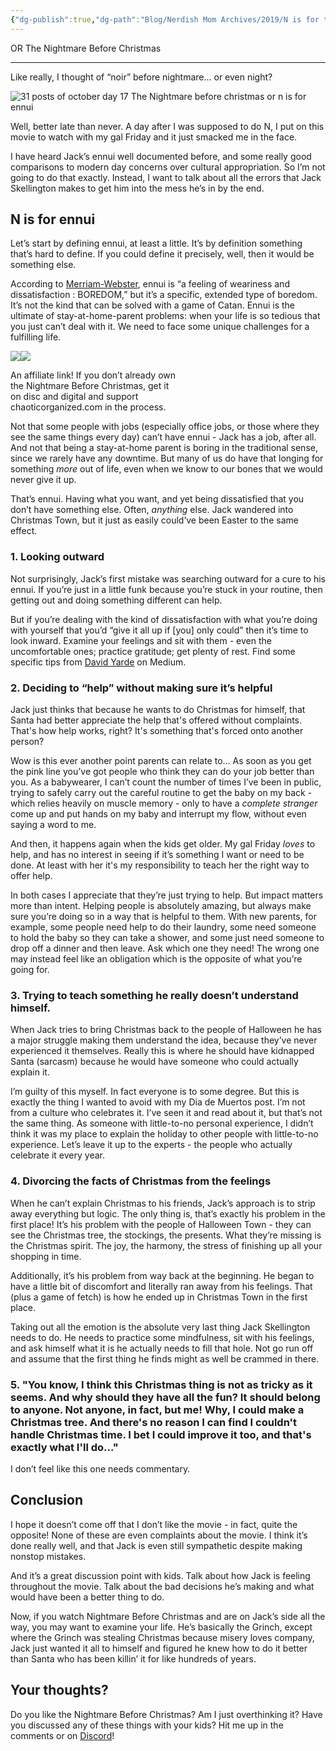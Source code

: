 ```yaml
---
{"dg-publish":true,"dg-path":"Blog/Nerdish Mom Archives/2019/N is for the Nightmare Before Christmas.md","permalink":"/blog/nerdish-mom-archives/2019/n-is-for-the-nightmare-before-christmas/","title":"Wait! I figured it out… N is for eNNui","created":"","updated":""}
---
```



OR The Nightmare Before Christmas

* * *

Like really, I thought of “noir” before nightmare... or even night?

![31 posts of october day 17 The Nightmare before christmas or n is for ennui](https://lh5.googleusercontent.com/BqmDK1ES0K6spxShLj3DI8Oa0xwoDH3sU85EC-StJpsT23z6Hab5A1V8zDuNPoBQw-YWs_4gjgCEWWe_HNiK5wS0mxPwpV_vLn3ZEl4AsyFr_kigbK6zhRMt8CwJKb4nLQYl4Chi)

Well, better late than never. A day after I was supposed to do N, I put on this movie to watch with my gal Friday and it just smacked me in the face.

I have heard Jack’s ennui well documented before, and some really good comparisons to modern day concerns over cultural appropriation. So I’m not going to do that exactly. Instead, I want to talk about all the errors that Jack Skellington makes to get him into the mess he’s in by the end.

## **N is for ennui**

Let’s start by defining ennui, at least a little. It’s by definition something that’s hard to define. If you could define it precisely, well, then it would be something else.

According to [Merriam-Webster](https://www.merriam-webster.com/dictionary/ennui), ennui is “a feeling of weariness and dissatisfaction : BOREDOM,” but it’s a specific, extended type of boredom. It’s not the kind that can be solved with a game of Catan. Ennui is the ultimate of stay-at-home-parent problems: when your life is so tedious that you just can’t deal with it. We need to face some unique challenges for a fulfilling life. 

[![](//ws-na.amazon-adsystem.com/widgets/q?_encoding=UTF8&ASIN=B07CPDKQ28&Format=_SL250_&ID=AsinImage&MarketPlace=US&ServiceVersion=20070822&WS=1&tag=chaoticorganized-20&language=en_US)](https://www.amazon.com/NIGHTMARE-BEFORE-CHRISTMAS-BURTONS-Blu-ray/dp/B07CPDKQ28/ref=as_li_ss_il?_encoding=UTF8&pd_rd_i=B07CPDKQ28&pd_rd_r=576b820b-f768-4897-bb10-280803704394&pd_rd_w=F7rRC&pd_rd_wg=IZ4tG&pf_rd_p=0e5324e1-c848-4872-bbd5-5be6baedf80e&pf_rd_r=G291EGY1DXZEJET91TEQ&psc=1&refRID=G291EGY1DXZEJET91TEQ&linkCode=li3&tag=chaoticorganized-20&linkId=b87bb7b901d0dede93739a3c355ee2ce&language=en_US)![](https://ir-na.amazon-adsystem.com/e/ir?t=chaoticorganized-20&language=en_US&l=li3&o=1&a=B07CPDKQ28) 

An affiliate link! If you don’t already own  
the Nightmare Before Christmas, get it  
on disc and digital and support  
chaoticorganized.com in the process.

Not that some people with jobs (especially office jobs, or those where they see the same things every day) can’t have ennui - Jack has a job, after all. And not that being a stay-at-home parent is boring in the traditional sense, since we rarely have any downtime. But many of us do have that longing for something _more_ out of life, even when we know to our bones that we would never give it up. 

That’s ennui. Having what you want, and yet being dissatisfied that you don’t have something else. Often, _anything_ else. Jack wandered into Christmas Town, but it just as easily could’ve been Easter to the same effect.

### 1\. **Looking outward**

Not surprisingly, Jack’s first mistake was searching outward for a cure to his ennui. If you’re just in a little funk because you’re stuck in your routine, then getting out and doing something different can help. 

But if you’re dealing with the kind of dissatisfaction with what you’re doing with yourself that you’d “give it all up if \[you\] only could” then it’s time to look inward. Examine your feelings and sit with them - even the uncomfortable ones; practice gratitude; get plenty of rest. Find some specific tips from [David Yarde](https://medium.com/better-humans/breaking-the-bounds-of-ennui-cfe9e20e8089) on Medium.

### 2\. **Deciding to “help” without making sure it’s helpful**

Jack just thinks that because he wants to do Christmas for himself, that Santa had better appreciate the help that's offered without complaints. That's how help works, right? It's something that's forced onto another person?

Wow is this ever another point parents can relate to… As soon as you get the pink line you’ve got people who think they can do your job better than you. As a babywearer, I can’t count the number of times I’ve been in public, trying to safely carry out the careful routine to get the baby on my back - which relies heavily on muscle memory - only to have a _complete stranger_ come up and put hands on my baby and interrupt my flow, without even saying a word to me.

And then, it happens again when the kids get older. My gal Friday _loves_ to help, and has no interest in seeing if it’s something I want or need to be done. At least with her it's my responsibility to teach her the right way to offer help.

In both cases I appreciate that they’re just trying to help. But impact matters more than intent. Helping people is absolutely amazing, but always make sure you’re doing so in a way that is helpful to them. With new parents, for example, some people need help to do their laundry, some need someone to hold the baby so they can take a shower, and some just need someone to drop off a dinner and then leave. Ask which one they need! The wrong one may instead feel like an obligation which is the opposite of what you’re going for.

### 3\. **Trying to teach something he really doesn’t understand himself.**

When Jack tries to bring Christmas back to the people of Halloween he has a major struggle making them understand the idea, because they’ve never experienced it themselves. Really this is where he should have kidnapped Santa (sarcasm) because he would have someone who could actually explain it.

I’m guilty of this myself. In fact everyone is to some degree. But this is exactly the thing I wanted to avoid with my Dia de Muertos post. I’m not from a culture who celebrates it. I’ve seen it and read about it, but that’s not the same thing. As someone with little-to-no personal experience, I didn’t think it was my place to explain the holiday to other people with little-to-no experience. Let’s leave it up to the experts - the people who actually celebrate it every year.

### **4\. Divorcing the facts of Christmas from the feelings**

When he can’t explain Christmas to his friends, Jack’s approach is to strip away everything but logic. The only thing is, that’s exactly his problem in the first place! It’s his problem with the people of Halloween Town - they can see the Christmas tree, the stockings, the presents. What they’re missing is the Christmas spirit. The joy, the harmony, the stress of finishing up all your shopping in time.

Additionally, it’s his problem from way back at the beginning. He began to have a little bit of discomfort and literally ran away from his feelings. That (plus a game of fetch) is how he ended up in Christmas Town in the first place.

Taking out all the emotion is the absolute very last thing Jack Skellington needs to do. He needs to practice some mindfulness, sit with his feelings, and ask himself what it is he actually needs to fill that hole. Not go run off and assume that the first thing he finds might as well be crammed in there.

### 5. "**You know, I think this Christmas thing is not as tricky as it seems. And why should they have all the fun? It should belong to anyone. Not anyone, in fact, but me! Why, I could make a Christmas tree. And there's no reason I can find I couldn't handle Christmas time. I bet I could improve it too, and that's exactly what I'll do...**"

I don’t feel like this one needs commentary.

## **Conclusion**

I hope it doesn’t come off that I don’t like the movie - in fact, quite the opposite! None of these are even complaints about the movie. I think it’s done really well, and that Jack is even still sympathetic despite making nonstop mistakes. 

And it’s a great discussion point with kids. Talk about how Jack is feeling throughout the movie. Talk about the bad decisions he’s making and what would have been a better thing to do.

Now, if you watch Nightmare Before Christmas and are on Jack’s side all the way, you may want to examine your life. He’s basically the Grinch, except where the Grinch was stealing Christmas because misery loves company, Jack just wanted it all to himself and figured he knew how to do it better than Santa who has been killin’ it for like hundreds of years.

## **Your thoughts?**

Do you like the Nightmare Before Christmas? Am I just overthinking it? Have you discussed any of these things with your kids? Hit me up in the comments or on [Discord](https://discord.gg/JkPbnhb)!
